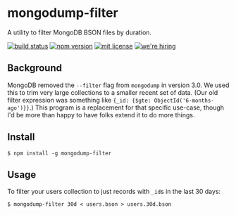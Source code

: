 # mongodump-filter

A utility to filter MongoDB BSON files by duration.

[![build status][travis-badge]][travis-link]
[![npm version][npm-badge]][npm-link]
[![mit license][license-badge]][license-link]
[![we're hiring][hiring-badge]][hiring-link]

## Background

MongoDB removed the `--filter` flag from `mongodump` in version 3.0.  We used this to trim very large collections to a smaller recent set of data.  (Our old filter expression was something like `{_id: {$gte: ObjectId('6-months-ago')}}`.)  This program is a replacement for that specific use-case, though I'd be more than happy to have folks extend it to do more things.

## Install

```
$ npm install -g mongodump-filter
```

## Usage

To filter your users collection to just records with `_id`s in the last 30 days:

```
$ mongodump-filter 30d < users.bson > users.30d.bson
```

[travis-badge]: http://img.shields.io/travis/goodeggs/mongodump-filter/master.svg?style=flat-square
[travis-link]: https://travis-ci.org/goodeggs/mongodump-filter
[npm-badge]: http://img.shields.io/npm/v/mongodump-filter.svg?style=flat-square
[npm-link]: https://www.npmjs.org/package/mongodump-filter
[license-badge]: http://img.shields.io/badge/license-mit-blue.svg?style=flat-square
[license-link]: LICENSE.md
[hiring-badge]: https://img.shields.io/badge/we're_hiring-yes-brightgreen.svg?style=flat-square
[hiring-link]: http://goodeggs.jobscore.com/?detail=Open+Source&sid=161

